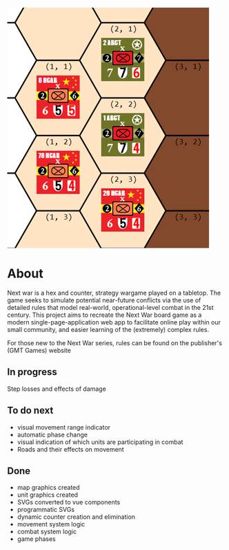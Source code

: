 ![](src/assets/nextwar.png)

# About
Next war is a hex and counter, strategy wargame played on a tabletop. The game seeks to simulate potential near-future conflicts via the use of detailed rules that model real-world, operational-level combat in the 21st century. This project aims to recreate the Next War board game as a modern single-page-application web app to facilitate online play within our small community, and easier learning of the (extremely) complex rules.

For those new to the Next War series, rules can be found on the publisher's (GMT Games) website 

## In progress

Step losses and effects of damage 

## To do next

* visual movement range indicator
* automatic phase change
* visual indication of which units are participating in combat
* Roads and their effects on movement


## Done 
* map graphics created
* unit graphics created
* SVGs converted to vue components
* programmatic SVGs
* dynamic counter creation and elimination
* movement system logic 
* combat system logic 
* game phases 

